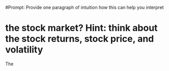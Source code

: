 #Prompt: Provide one paragraph of intuition how this can help you interpret
# the stock market? Hint: think about the stock returns, stock price, and volatility
The

